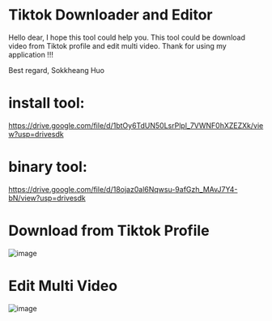 # Tiktok Downloader and Editor

Hello dear,
	I hope this tool could help you.
	This tool could be download video from Tiktok profile and edit multi video.
Thank for using my application !!!

Best regard,
Sokkheang Huo

# install tool: 
https://drive.google.com/file/d/1btOy6TdUN50LsrPlpl_7VWNF0hXZEZXk/view?usp=drivesdk

# binary tool: 
https://drive.google.com/file/d/18ojaz0al6Nqwsu-9afGzh_MAvJ7Y4-bN/view?usp=drivesdk

# Download from Tiktok Profile
![image](https://github.com/huosokkheang/Tiktok-Dowloader-and-Editor/assets/35053923/610f5da3-137d-4cb2-b7b4-cc3da9213a6c)

# Edit Multi Video
![image](https://github.com/huosokkheang/Tiktok-Dowloader-and-Editor/assets/35053923/0dfa364c-32d9-4d21-b836-83c7fbdcca23)
